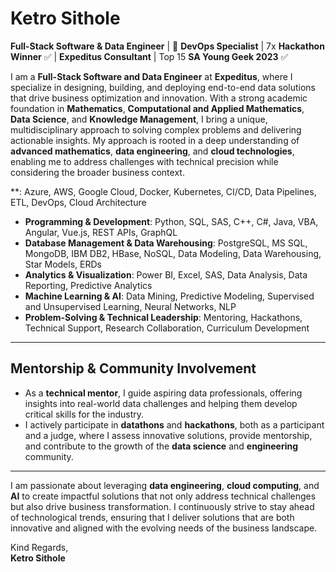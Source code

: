# Ketro Sithole  
**Full-Stack Software & Data Engineer** | 🚀 **DevOps Specialist** | 7x **Hackathon Winner** ✅ | **Expeditus Consultant** | Top 15 **SA Young Geek 2023** ✅  

I am a **Full-Stack Software and Data Engineer** at **Expeditus**, where I specialize in designing, building, and deploying end-to-end data solutions that drive business optimization and innovation. With a strong academic foundation in **Mathematics**, **Computational and Applied Mathematics**, **Data Science**, and **Knowledge Management**, I bring a unique, multidisciplinary approach to solving complex problems and delivering actionable insights. My approach is rooted in a deep understanding of **advanced mathematics**, **data engineering**, and **cloud technologies**, enabling me to address challenges with technical precision while considering the broader business context.



**: Azure, AWS, Google Cloud, Docker, Kubernetes, CI/CD, Data Pipelines, ETL, DevOps, Cloud Architecture
- **Programming & Development**: Python, SQL, SAS, C++, C#, Java, VBA, Angular, Vue.js, REST APIs, GraphQL
- **Database Management & Data Warehousing**: PostgreSQL, MS SQL, MongoDB, IBM DB2, HBase, NoSQL, Data Modeling, Data Warehousing, Star Models, ERDs
- **Analytics & Visualization**: Power BI, Excel, SAS, Data Analysis, Data Reporting, Predictive Analytics
- **Machine Learning & AI**: Data Mining, Predictive Modeling, Supervised and Unsupervised Learning, Neural Networks, NLP
- **Problem-Solving & Technical Leadership**: Mentoring, Hackathons, Technical Support, Research Collaboration, Curriculum Development

---

## **Mentorship & Community Involvement**

- As a **technical mentor**, I guide aspiring data professionals, offering insights into real-world data challenges and helping them develop critical skills for the industry.  
- I actively participate in **datathons** and **hackathons**, both as a participant and a judge, where I assess innovative solutions, provide mentorship, and contribute to the growth of the **data science** and **engineering** community.

---

I am passionate about leveraging **data engineering**, **cloud computing**, and **AI** to create impactful solutions that not only address technical challenges but also drive business transformation. I continuously strive to stay ahead of technological trends, ensuring that I deliver solutions that are both innovative and aligned with the evolving needs of the business landscape.

Kind Regards,  
**Ketro Sithole**

